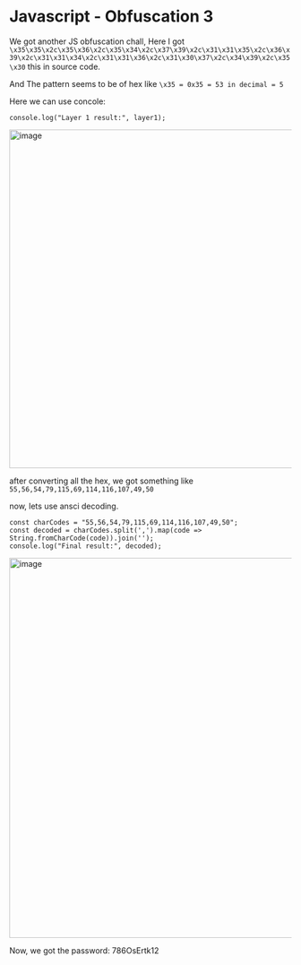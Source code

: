 # Javascript - Obfuscation 3

We got another JS obfuscation chall, Here I got `\x35\x35\x2c\x35\x36\x2c\x35\x34\x2c\x37\x39\x2c\x31\x31\x35\x2c\x36\x39\x2c\x31\x31\x34\x2c\x31\x31\x36\x2c\x31\x30\x37\x2c\x34\x39\x2c\x35\x30` this in source code. 

And The pattern seems to be of hex like 
`\x35 = 0x35 = 53 in decimal = 5`

Here we can use concole: 
```const layer1 = "\x35\x35\x2c\x35\x36\x2c\x35\x34\x2c\x37\x39\x2c\x31\x31\x35\x2c\x36\x39\x2c\x31\x31\x34\x2c\x31\x31\x36\x2c\x31\x30\x37\x2c\x34\x39\x2c\x35\x30";
console.log("Layer 1 result:", layer1);
```
<img width="1359" height="604" alt="image" src="https://github.com/user-attachments/assets/41cefbc0-1c8a-4c5b-9931-71dab85ec11f" />

after converting all the hex, we got something like `55,56,54,79,115,69,114,116,107,49,50`

now, lets use ansci decoding. 
```
const charCodes = "55,56,54,79,115,69,114,116,107,49,50";
const decoded = charCodes.split(',').map(code => String.fromCharCode(code)).join('');
console.log("Final result:", decoded);
```
<img width="1363" height="678" alt="image" src="https://github.com/user-attachments/assets/b9074bf0-56b8-4c71-80e4-51713ea2febd" />

Now, we got the password: 786OsErtk12

